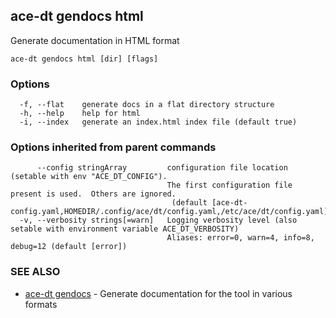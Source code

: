## ace-dt gendocs html

Generate documentation in HTML format

```
ace-dt gendocs html [dir] [flags]
```

### Options

```
  -f, --flat    generate docs in a flat directory structure
  -h, --help    help for html
  -i, --index   generate an index.html index file (default true)
```

### Options inherited from parent commands

```
      --config stringArray         configuration file location (setable with env "ACE_DT_CONFIG").
                                   The first configuration file present is used.  Others are ignored.
                                    (default [ace-dt-config.yaml,HOMEDIR/.config/ace/dt/config.yaml,/etc/ace/dt/config.yaml])
  -v, --verbosity strings[=warn]   Logging verbosity level (also setable with environment variable ACE_DT_VERBOSITY)
                                   Aliases: error=0, warn=4, info=8, debug=12 (default [error])
```

### SEE ALSO

* [ace-dt gendocs](ace-dt_gendocs.md)	 - Generate documentation for the tool in various formats

